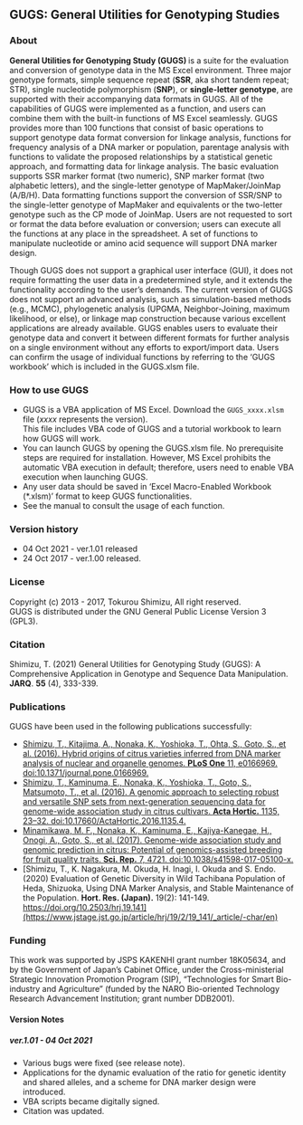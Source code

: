 ## <b>GUGS</b>: General Utilities for Genotyping Studies

### About

<b>General Utilities for Genotyping Study (GUGS) </b> is a suite for the evaluation and conversion of genotype data in the MS Excel environment. Three major genotype formats, simple sequence repeat (<b>SSR</b>, aka short tandem repeat; STR), single nucleotide polymorphism (<b>SNP</b>), or <b>single-letter genotype</b>, are supported with their accompanying data formats in GUGS. All of the capabilities of GUGS were implemented as a function, and users can combine them with the built-in functions of MS Excel seamlessly. GUGS provides more than 100 functions that consist of basic operations to support genotype data format conversion for linkage analysis, functions for frequency analysis of a DNA marker or population, parentage analysis with functions to validate the proposed relationships by a statistical genetic approach, and formatting data for linkage analysis. The basic evaluation supports SSR marker format (two numeric), SNP marker format (two alphabetic letters), and the single-letter genotype of MapMaker/JoinMap (A/B/H). Data formatting functions support the conversion of SSR/SNP to the single-letter genotype of MapMaker and equivalents or the two-letter genotype such as the CP mode of JoinMap. Users are not requested to sort or format the data before evaluation or conversion; users can execute all the functions at any place in the spreadsheet. A set of functions to manipulate nucleotide or amino acid sequence will support DNA marker design.  

Though GUGS does not support a graphical user interface (GUI), it does not require formatting the user data in a predetermined style, and it extends the functionality according to the user’s demands. The current version of GUGS does not support an advanced analysis, such as simulation-based methods (e.g., MCMC), phylogenetic analysis (UPGMA, Neighbor-Joining, maximum likelihood, or else), or linkage map construction because various excellent applications are already available. GUGS enables users to evaluate their genotype data and convert it between different formats for further analysis on a single environment without any efforts to export/import data. Users can confirm the usage of individual functions by referring to the ‘GUGS workbook’ which is included in the GUGS.xlsm file.

### How to use GUGS

* GUGS is a VBA application of MS Excel. Download the `GUGS_xxxx.xlsm` file (<i>xxxx</i> represents the version).  
This file includes VBA code of GUGS and a tutorial workbook to learn how GUGS will work.
* You can launch GUGS by opening the GUGS.xlsm file. No prerequisite steps are required for installation. However, MS Excel prohibits the automatic VBA execution in default; therefore, users need to enable VBA execution when launching GUGS.
* Any user data should be saved in ‘Excel Macro-Enabled Workbook (\*.xlsm)’ format to keep GUGS functionalities.
* See the manual to consult the usage of each function.

### Version history
* 04 Oct 2021 - ver.1.01 released
* 24 Oct 2017 - ver.1.00 released.

### License
Copyright (c) 2013 - 2017, Tokurou Shimizu, All right reserved.  
GUGS is distributed under the GNU General Public License Version 3 (GPL3).

### Citation
Shimizu, T. (2021) General Utilities for Genotyping Study (GUGS): A Comprehensive Application in Genotype and Sequence Data Manipulation. <b>JARQ</b>. <b>55</b> (4), 333-339.

### Publications
GUGS have been used in the following publications successfully:
* [Shimizu, T., Kitajima, A., Nonaka, K., Yoshioka, T., Ohta, S., Goto, S., et al. (2016). Hybrid origins of citrus varieties inferred from DNA marker analysis of nuclear and organelle genomes. <b>PLoS One</b> 11, e0166969. doi:10.1371/journal.pone.0166969.](http://dx.plos.org/10.1371/journal.pone.0166969)
* [Shimizu, T., Kaminuma, E., Nonaka, K., Yoshioka, T., Goto, S., Matsumoto, T., et al. (2016). A genomic approach to selecting robust and versatile SNP sets from next-generation sequencing data for genome-wide association study in citrus cultivars. <b>Acta Hortic.</b> 1135, 23–32. doi:10.17660/ActaHortic.2016.1135.4.](http://www.actahort.org/books/1135/1135_4.htm)
* [Minamikawa, M. F., Nonaka, K., Kaminuma, E., Kajiya-Kanegae, H., Onogi, A., Goto, S., et al. (2017). Genome-wide association study and genomic prediction in citrus: Potential of genomics-assisted breeding for fruit quality traits. <b>Sci. Rep.</b> 7, 4721. doi:10.1038/s41598-017-05100-x.](http://www.nature.com/articles/s41598-017-05100-x)
* [Shimizu, T., K. Nagakura, M. Okuda, H. Inagi, I. Okuda and S. Endo. (2020) Evaluation of Genetic Diversity in Wild Tachibana Population of Heda, Shizuoka,
Using DNA Marker Analysis, and Stable Maintenance of the Population. <b>Hort. Res. (Japan).</b> 19(2): 141-149.	https://doi.org/10.2503/hrj.19.141](https://www.jstage.jst.go.jp/article/hrj/19/2/19_141/_article/-char/en)


### Funding
This work was supported by JSPS KAKENHI grant number 18K05634, and by the Government of Japan’s Cabinet Office, under the Cross-ministerial Strategic Innovation Promotion Program (SIP), “Technologies for Smart Bio-industry and Agriculture” (funded by the NARO Bio-oriented Technology Research Advancement Institution; grant number DDB2001).


#### Version Notes
##### ver.1.01 - 04 Oct 2021
* Various bugs were fixed (see release note).
* Applications for the dynamic evaluation of the ratio for genetic identity and shared alleles, and a scheme for DNA marker design were introduced.
* VBA scripts became digitally signed.
* Citation was updated.


